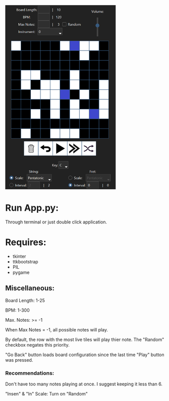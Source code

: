 <img src="Images/KoL.png" alt="KoL" width="350"/>

# Run App.py:
Through terminal or just double click application.

# Requires:
- tkinter
- ttkbootstrap
- PIL
- pygame

## Miscellaneous:
Board Length: 	1-25

BPM:		1-300

Max. Notes:	>= -1

When Max Notes = -1, all possible notes will play.

By default, the row with the most live tiles will play thier note. 
The "Random" checkbox negates this priority.

"Go Back" button loads board configuration since the last time "Play" button was pressed.

### Recommendations:

Don't have too many notes playing at once. I suggest keeping it less than 6.

"Insen" & "In" Scale: Turn on "Random"